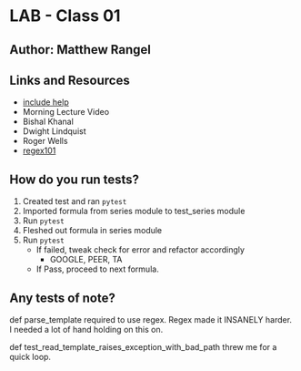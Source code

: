 # LAB - Class 01

## Author: Matthew Rangel

## Links and Resources

- [include help](https://www.includehelp.com/python/FileNotFoundError.aspx)
- Morning Lecture Video
- Bishal Khanal
- Dwight Lindquist
- Roger Wells
- [regex101](https://regex101.com/)
<!-- PORT - Port Number
DATABASE_URL - URL to the running Postgres instance/db
How to initialize/run your application (where applicable)
e.g. python main.py
How to use your library (where applicable)
Tests -->

## How do you run tests?

1. Created test and ran `pytest`
2. Imported formula from series module to test_series module
3. Run `pytest`
4. Fleshed out formula in series module
5. Run `pytest`
   - If failed, tweak check for error and refactor accordingly
      - GOOGLE, PEER, TA
   - If Pass, proceed to next formula.

## Any tests of note?

def parse_template required to use regex. Regex made it INSANELY harder. I needed a lot of hand holding on this on.

def test_read_template_raises_exception_with_bad_path threw me for a quick loop.

<!-- Describe any tests that you did not complete, skipped, etc -->